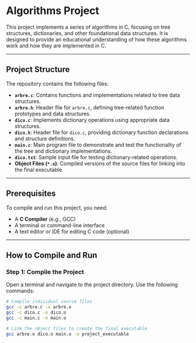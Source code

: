 # Algorithms Project

This project implements a series of algorithms in C, focusing on tree structures, dictionaries, and other foundational data structures. It is designed to provide an educational understanding of how these algorithms work and how they are implemented in C.

---

## Project Structure

The repository contains the following files:

- **`arbre.c`**: Contains functions and implementations related to tree data structures.
- **`arbre.h`**: Header file for `arbre.c`, defining tree-related function prototypes and data structures.
- **`dico.c`**: Implements dictionary operations using appropriate data structures.
- **`dico.h`**: Header file for `dico.c`, providing dictionary function declarations and structure definitions.
- **`main.c`**: Main program file to demonstrate and test the functionality of the tree and dictionary implementations.
- **`dico.txt`**: Sample input file for testing dictionary-related operations.
- **Object Files (`*.o`)**: Compiled versions of the source files for linking into the final executable.

---

## Prerequisites

To compile and run this project, you need:

- A **C Compiler** (e.g., GCC)
- A terminal or command-line interface
- A text editor or IDE for editing C code (optional)

---

## How to Compile and Run

### Step 1: Compile the Project
Open a terminal and navigate to the project directory. Use the following commands:

```bash
# Compile individual source files
gcc -c arbre.c -o arbre.o
gcc -c dico.c -o dico.o
gcc -c main.c -o main.o

# Link the object files to create the final executable
gcc arbre.o dico.o main.o -o project_executable
